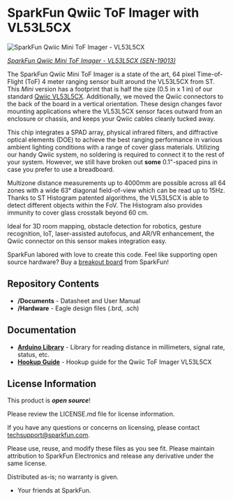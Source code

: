 SparkFun Qwiic ToF Imager with VL53L5CX
========================================

![SparkFun Qwiic Mini ToF Imager - VL53L5CX](https://cdn.sparkfun.com/assets/parts/1/8/6/1/2/19013-SparkFun_Qwiic_Mini_ToF_Imager_-_VL53L5CX-01.jpg)

[*SparkFun Qwiic Mini ToF Imager - VL53L5CX (SEN-19013)*](https://www.sparkfun.com/products/19013)

The SparkFun Qwiic Mini ToF Imager is a state of the art, 64 pixel Time-of-Flight (ToF) 4 meter ranging sensor built around the VL53L5CX from ST. This _Mini_ version has a footprint that is half the size (0.5 in x 1 in) of our standard [Qwiic VL53L5CX](https://www.sparkfun.com/products/18642). Additionally, we moved the Qwiic connectors to the back of the board in a vertical orientation. These design changes favor mounting applications where the VL53L5CX sensor faces outward from an enclosure or chassis, and keeps your Qwiic cables cleanly tucked away.  

This chip integrates a SPAD array, physical infrared filters, and diffractive optical elements (DOE) to achieve the best ranging performance in various ambient lighting conditions with a range of cover glass materials. Utilizing our handy Qwiic system, no soldering is required to connect it to the rest of your system. However, we still have broken out **some** 0.1"-spaced pins in case you prefer to use a breadboard.

Multizone distance measurements up to 4000mm are possible across all 64 zones with a wide 63° diagonal field-of-view which can be read up to 15Hz. Thanks to ST Histogram patented algorithms, the VL53L5CX is able to detect different objects within the FoV. The Histogram also provides immunity to cover glass crosstalk beyond 60 cm.

Ideal for 3D room mapping, obstacle detection for robotics, gesture recognition, IoT, laser-assisted autofocus, and AR/VR enhancement, the Qwiic connector on this sensor makes integration easy. 

SparkFun labored with love to create this code. Feel like supporting open source hardware? 
Buy a [breakout board](https://www.sparkfun.com/products/14722) from SparkFun!

Repository Contents
-------------------

* **/Documents** - Datasheet and User Manual
* **/Hardware** - Eagle design files (.brd, .sch)

Documentation
--------------
* **[Arduino Library](https://github.com/sparkfun/SparkFun_VL53L5CX_Arduino_Library)** - Library for reading distance in millimeters, signal rate, status, etc.
* **[Hookup Guide](https://learn.sparkfun.com/tutorials/qwiic-tof-imager---vl53l5cx-hookup-guide)** - Hookup guide for the Qwiic ToF Imager VL53L5CX

License Information
-------------------

This product is _**open source**_! 

Please review the LICENSE.md file for license information. 

If you have any questions or concerns on licensing, please contact techsupport@sparkfun.com.

Please use, reuse, and modify these files as you see fit. Please maintain attribution to SparkFun Electronics and release any derivative under the same license.

Distributed as-is; no warranty is given.

- Your friends at SparkFun.
